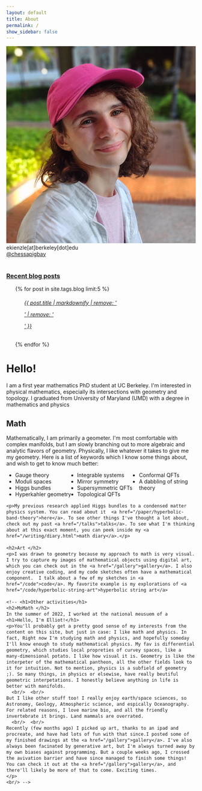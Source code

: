 ```yaml
---
layout: default
title: About
permalink: /
show_sidebar: false
---
```



  <style>
    .multicolumn-list {
      column-count: 3; /* Adjust the number of columns as needed */
      column-gap: 1em; /* Adjust the gap between columns as needed */
    }

    .multicolumn-list li:before {
      margin-right: 0.5em; /* Adjust the spacing between the bullet and list item as needed */
    }

  </style>

<div class="row">
  <div class="col-md-4 mb-1">
    <div class="card">
      <img class="card-img-top" src="/static/images/headshot.jpg"/>
      <div class="card-body">
        <div class="card-text">
          <i class="fas fa-user"></i> ekienzle[at]berkeley[dot]edu <br/>
          <i class="fab fa-twitter"></i><a href="https://twitter.com/chessapigbay" target="_blank">@chessapigbay</a> <br/>
        </div>
      </div>
    </div>
    <br/>
    <div class="card">
      <div class="card-header">
        <h3> <a href="/blog" title="Link">Recent blog posts</a></h3>
      </div>
      <ul class="list-group list-group-flush">
        {% for post in site.tags.blog limit:5 %} 
          <ul class="list-group-item ">
            <a class="text-dark" href="{{ post.url }}"><h6>{{ post.title | markdownify | remove: '<p>' | remove: '</p>' }}</h6></a>
          </ul>
        {% endfor %}
      </ul>
    </div>
  </div>

  <div class="col-md-8 mb-4">
    <h1>Hello!</h1>
    <p>  I am a first year mathematics PhD student at UC Berkeley. I'm interested in physical mathematics, especially its intersections with geometry and topology.  I graduated from University of Maryland (UMD) with a degree in mathematics and physics<br/>
	<h2>Math </h2>
	<p>Mathematically, I am primarily a geometer. I'm most comfortable with complex manifolds, but I am slowly branching out to more algebraic and analytic flavors of geometry. Physically, I like whatever it takes to give me my geometry. Here is a list of keywords which I know some things about, and wish to get to know much better:</p>


<ul class="multicolumn-list">
    <li>Gauge theory</li>
    <li>Moduli spaces</li>
    <li>Higgs bundles</li>
    <li>Hyperkahler geometry</li>
    <li>Integrable systems</li>
    <li>Mirror symmetry</li>
    <li>Supersymmetric QFTs</li>
    <li>Topological QFTs</li>
    <li>Conformal QFTs</li>
    <li>A dabbling of string theory</li>
  </ul>

	<p>My previous research applied Higgs bundles to a condensed matter physics system. You can read about it  <a href="/paper/hyperbolic-band-theory">here</a>. To see other things I've thought a lot about, check out my past <a href="/talks">talks</a>. To see what I'm thinking about at this exact moment, you can peek inside my <a href="/writing/diary.html">math diary</a>.</p>
	
    <h2>Art </h2>
    <p>I was drawn to geometry because my approach to math is very visual. I try to capture my images of mathematical objects using digital art, which you can check out in the <a href="/gallery">gallery</a>. I also enjoy creative coding, and my code sketches often have a mathematical component.  I talk about a few of my sketches in <a href="/code">code</a>. My favorite example is my explorations of <a href="/code/hyperbolic-string-art">hyperbolic string art</a>
    
    <!-- <h1>Other activities</h1>
    <h2>MoMath </h2>
    In the summer of 2022, I worked at the national meusuem of a
    <h1>Hello, I'm Elliot!</h1>
    <p>You'll probably get a pretty good sense of my interests from the content on this site, but just in case: I like math and physics. In fact, Right now I'm studying math and physics, and hopefully someday I'll know enough to study mathematical physics. My fav is differential geometry, which studies local propreties of curvey spaces, like a many-dimensional potato. I like how visual it is. Geometry is like the interpeter of the mathematical pantheon, all the other fields look to it for intuition. Not to mention, physics is a subfield of geometry ;). So many things, in physics or elsewise, have really beutiful geometric interpetations. I honestly believe anything in life is better with manifolds.
      <br/>  <br/>
    But I like other stuff too! I really enjoy earth/space sciences, so Astronomy, Geology, Atmospheric science, and espically Oceanography. For related reasons, I love marine bio, and all the friendly invertebrate it brings. Land mammals are overrated.
      <br/>  <br/>
    Recently (few months ago) I picked up art, thanks to an ipad and procreate, and have had lots of fun with that since.I posted some of my finished drawings at the <a href="/gallery">gallery</a>. I've also always been facinated by generative art, but I'm always turned away by my own biases against programming. But a couple weeks ago, I crossed the avivation barrier and have since managed to finish some things! You can check it out at the <a href="/gallery">gallery</a>, and there'll likely be more of that to come. Exciting times.  
    </p>
    <br/> -->
  <!-- </div>
</div> -->
